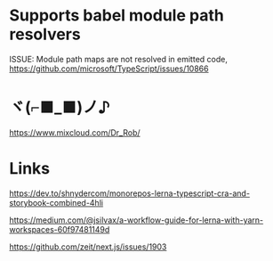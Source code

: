 # Supports babel module path resolvers
ISSUE: Module path maps are not resolved in emitted code, https://github.com/microsoft/TypeScript/issues/10866

# ヾ(⌐■_■)ノ♪ 
https://www.mixcloud.com/Dr_Rob/

# Links
https://dev.to/shnydercom/monorepos-lerna-typescript-cra-and-storybook-combined-4hli

https://medium.com/@jsilvax/a-workflow-guide-for-lerna-with-yarn-workspaces-60f97481149d

https://github.com/zeit/next.js/issues/1903

